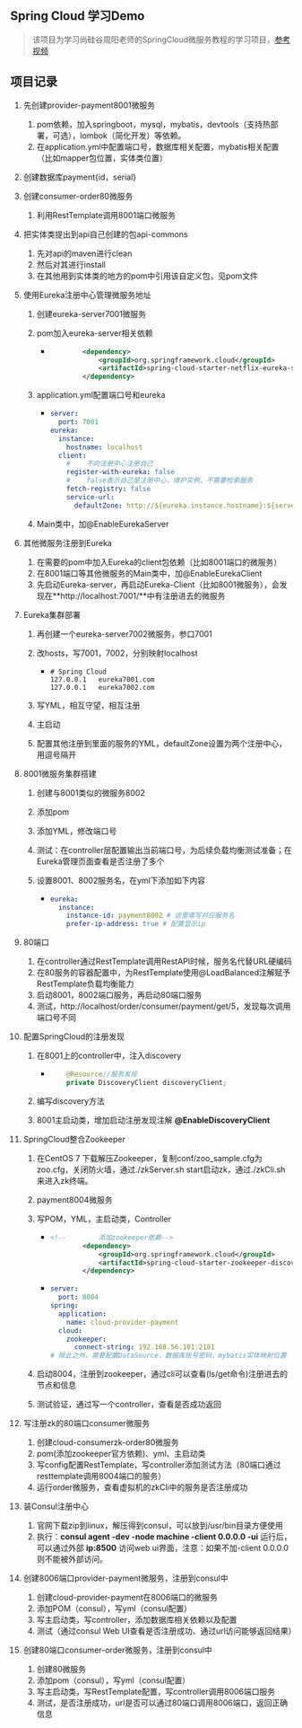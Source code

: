 ## Spring Cloud 学习Demo
> 该项目为学习尚硅谷周阳老师的SpringCloud微服务教程的学习项目，[参考视频](https://www.bilibili.com/video/BV1yE411x7Ky)

## 项目记录


1. 先创建provider-payment8001微服务
   1. pom依赖，加入springboot，mysql，mybatis，devtools（支持热部署，可选），lombok（简化开发）等依赖。
   2. 在application.yml中配置端口号，数据库相关配置，mybatis相关配置（比如mapper包位置，实体类位置）
   
2. 创建数据库payment{id，serial}

3. 创建consumer-order80微服务
   
   1. 利用RestTemplate调用8001端口微服务
   
4. 把实体类提出到api自己创建的包api-commons
   1. 先对api的maven进行clean
   2. 然后对其进行install
   3. 在其他用到实体类的地方的pom中引用该自定义包，见pom文件
   
5. 使用Eureka注册中心管理微服务地址
   1. 创建eureka-server7001微服务

   2. pom加入eureka-server相关依赖

      * ```xml
                <dependency>
                    <groupId>org.springframework.cloud</groupId>
                    <artifactId>spring-cloud-starter-netflix-eureka-server</artifactId>
                </dependency>
        ```

   3. application.yml配置端口号和eureka

      * ``` yaml
        server:
          port: 7001
        eureka:
          instance:
            hostname: localhost
          client:
            #    不向注册中心注册自己
            register-with-eureka: false
            #    false表示自己是注册中心，维护实例，不需要检索服务
            fetch-registry: false
            service-url:
              defaultZone: http://${eureka.instance.hostname}:${server.port}/eureka/
        ```

   4. Main类中，加@EnableEurekaServer

6. 其他微服务注册到Eureka
   1. 在需要的pom中加入Eureka的client包依赖（比如8001端口的微服务）
   2. 在8001端口等其他微服务的Main类中，加@EnableEurekaClient
   3. 先启动Eureka-server，再启动Eureka-Client（比如8001微服务），会发现在**http://localhost:7001/**中有注册进去的微服务
   
7. Eureka集群部署

   1. 再创建一个eureka-server7002微服务，参口7001

   2. 改hosts，写7001，7002，分别映射localhost

      * ```
        # Spring Cloud
        127.0.0.1	eureka7001.com
        127.0.0.1	eureka7002.com
        ```

   3. 写YML，相互守望，相互注册

   4. 主启动

   5. 配置其他注册到里面的服务的YML，defaultZone设置为两个注册中心，用逗号隔开

8. 8001微服务集群搭建

   1. 创建与8001类似的微服务8002

   2. 添加pom

   3. 添加YML，修改端口号

   4. 测试：在controller层配置输出当前端口号，为后续负载均衡测试准备；在Eureka管理页面查看是否注册了多个

   5. 设置8001、8002服务名，在yml下添加如下内容

      + ```yaml
        eureka:
          instance:
            instance-id: payment8002 # 这里填写对应服务名
            prefer-ip-address: true # 配置显示ip
        ```

9. 80端口

   1. 在controller通过RestTemplate调用RestAPI时候，服务名代替URL硬编码
   2. 在80服务的容器配置中，为RestTemplate使用@LoadBalanced注解赋予RestTemplate负载均衡能力
   3. 启动8001，8002端口服务，再启动80端口服务
   4. 测试，http://localhost/order/consumer/payment/get/5，发现每次调用端口号不同

10. 配置SpringCloud的注册发现

    1. 在8001上的controller中，注入discovery

       + ```java
             @Resource//服务发现
             private DiscoveryClient discoveryClient;
         ```

    2. 编写discovery方法

    3. 8001主启动类，增加启动注册发现注解 **@EnableDiscoveryClient**
    
11. SpringCloud整合Zookeeper

    1. 在CentOS 7 下载解压Zookeeper，复制conf/zoo_sample.cfg为zoo.cfg，关闭防火墙，通过./zkServer.sh start启动zk，通过./zkCli.sh来进入zk终端。
    
    2. payment8004微服务
    
    3. 写POM，YML，主启动类，Controller
    
       * ```xml
         <!--        添加zookeeper依赖-->
                 <dependency>
                     <groupId>org.springframework.cloud</groupId>
                     <artifactId>spring-cloud-starter-zookeeper-discovery</artifactId>
                 </dependency>
         ```
    
       * ```yaml
         server:
           port: 8004
         spring:
           application:
             name: cloud-provider-payment
           cloud:
             zookeeper:
               connect-string: 192.168.56.101:2181
         # 除此之外，需要配置DataSource，数据库账号密码，mybatis实体映射位置
         ```
    
    4. 启动8004，注册到zookeeper，通过cli可以查看(ls/get命令)注册进去的节点和信息
    
    5. 测试验证，通过写一个controller，查看是否成功返回
    
12. 写注册zk的80端口consumer微服务


    1. 创建cloud-consumerzk-order80微服务
    2. pom(添加zookeeper官方依赖)、yml、主启动类
    3. 写config配置RestTemplate，写controller添加测试方法（80端口通过resttemplate调用8004端口的服务）
    4. 运行order微服务，查看虚拟机的zkCli中的服务是否注册成功

13. 装Consul注册中心


    1. 官网下载zip到linux，解压得到consul，可以放到/usr/bin目录方便使用
    2. 执行：**consul agent -dev -node machine -client 0.0.0.0 -ui** 运行后，可以通过外部 **ip:8500** 访问web ui界面，注意：如果不加-client 0.0.0.0则不能被外部访问。

14. 创建8006端口provider-payment微服务，注册到consul中
	1. 创建cloud-provider-payment在8006端口的微服务
	2. 添加POM（consul），写yml（consul配置）
	4. 写主启动类，写controller，添加数据库相关依赖以及配置
	6. 测试（通过consul Web UI查看是否注册成功、通过url访问能够返回结果）
15. 创建80端口consumer-order微服务，注册到consul中
    1. 创建80微服务
    2. 添加pom（consul），写yml（consul配置）
    3. 写主启动类，写RestTemplate配置，写controller调用8006端口服务
    4. 测试，是否注册成功，url是否可以通过80端口调用8006端口，返回正确信息

